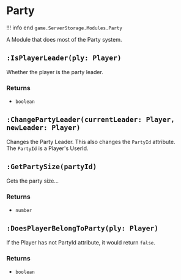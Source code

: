 # Party
!!! info end
    ``game.ServerStorage.Modules.Party``

A Module that does most of the Party system.


## ``:IsPlayerLeader(ply: Player)``
Whether the player is the party leader.
### Returns
* ``boolean``


## ``:ChangePartyLeader(currentLeader: Player, newLeader: Player)``
Changes the Party Leader. This also changes the ``PartyId`` attribute.<br>
The ``PartyId`` is a Player's UserId.


## ``:GetPartySize(partyId)``
Gets the party size...
### Returns
* ``number``

## ``:DoesPlayerBelongToParty(ply: Player)``
If the Player has not PartyId attribute, it would return ``false``.
### Returns
* ``boolean``